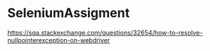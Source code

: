 # SeleniumAssigment

https://sqa.stackexchange.com/questions/32654/how-to-resolve-nullpointerexception-on-webdriver
